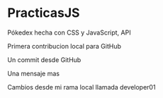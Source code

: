 # PracticasJS

Pókedex hecha con CSS y JavaScript, API

Primera contribucion local para GitHub

Un commit desde GitHub

Una mensaje mas

Cambios desde mi rama local llamada developer01